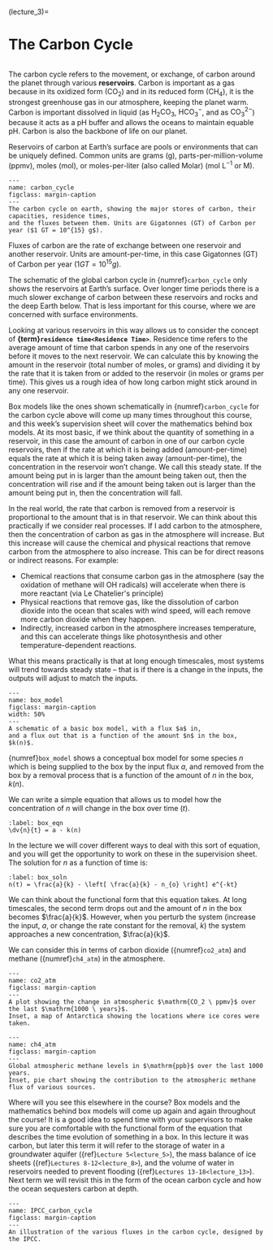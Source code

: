 (lecture_3)=
# The Carbon Cycle 

```{rubric} Residence time, Reservoirs, Fluxes, and Steady State
```

The carbon cycle refers to the movement, or exchange, of carbon around the planet through various **reservoirs**.
Carbon is important as a gas because in its oxidized form ($\mathrm{CO_2}$) and in its reduced form ($\mathrm{CH_4}$), it is the strongest greenhouse gas in our atmosphere, keeping the planet warm.
Carbon is important dissolved in liquid (as $\mathrm{H_2CO_3}$, $\mathrm{HCO_3^-}$, and as $\mathrm{CO_3^{2-}}$) because it acts as a pH buffer and allows the oceans to maintain equable pH.
Carbon is also the backbone of life on our planet.

Reservoirs of carbon at Earth’s surface are pools or environments that can be uniquely defined.
Common units are grams ($\mathrm{g}$), parts-per-million-volume ($\mathrm{ppmv}$), moles ($\mathrm{mol}$), or moles-per-liter (also called Molar) ($\mathrm{mol \ L^{-1}}$ or $\mathrm{M}$).

```{figure} ./figures/figure3.1.png
---
name: carbon_cycle
figclass: margin-caption
---
The carbon cycle on earth, showing the major stores of carbon, their capacities, residence times,
and the fluxes between them. Units are Gigatonnes (GT) of Carbon per year ($1 GT = 10^{15} g$).
```

Fluxes of carbon are the rate of exchange between one reservoir and another reservoir. Units are amount-per-time, in this case Gigatonnes (GT) of Carbon per year ($1 GT = 10^{15} g$).

The schematic of the global carbon cycle in {numref}`carbon_cycle` only shows the reservoirs at Earth’s surface.
Over longer time periods there is a much slower exchange of carbon between these reservoirs and rocks and the deep Earth below.
That is less important for this course, where we are concerned with surface environments.

Looking at various reservoirs in this way allows us to consider the concept of **{term}`residence time<Residence Time>`**.
Residence time refers to the average amount of time that carbon spends in any one of the reservoirs before it moves to the next reservoir.
We can calculate this by knowing the amount in the reservoir (total number of moles, or grams) and dividing it by the rate that it is taken from or added to the reservoir (in moles or grams per time).
This gives us a rough idea of how long carbon might stick around in any one reservoir.

Box models like the ones shown schematically in {numref}`carbon_cycle` for the carbon cycle above will come up many times throughout this course, and this week’s supervision sheet will cover the mathematics behind box models.
At its most basic, if we think about the quantity of something in a reservoir, in this case the amount of carbon in one of our carbon cycle reservoirs, then if the rate at which it is being added (amount-per-time) equals the rate at which it is being taken away (amount-per-time), the concentration in the reservoir won’t change.
We call this steady state.
If the amount being put in is larger than the amount being taken out, then the concentration will rise and if the amount being taken out is larger than the amount being put in, then the concentration will fall.

In the real world, the rate that carbon is removed from a reservoir is proportional to the amount that is in that reservoir.
We can think about this practically if we consider real processes.
If I add carbon to the atmosphere, then the concentration of carbon as gas in the atmosphere will increase.
But this increase will cause the chemical and physical reactions that remove carbon from the atmosphere to also increase.
This can be for direct reasons or indirect reasons.
For example:

- Chemical reactions that consume carbon gas in the atmosphere (say the oxidation of methane will $\mathrm{OH}$ radicals) will accelerate when there is more reactant (via Le Chatelier's principle)
- Physical reactions that remove gas, like the dissolution of carbon dioxide into the ocean that scales with wind speed, will each remove more carbon dioxide when they happen.
- Indirectly, increased carbon in the atmosphere increases temperature, and this can accelerate things like photosynthesis and other temperature-dependent reactions.

What this means practically is that at long enough timescales, most systems will trend towards steady state –
that is if there is a change in the inputs, the outputs will adjust to match the inputs.

```{figure} ./figures/figure3.2.png
---
name: box_model
figclass: margin-caption
width: 50%
---
A schematic of a basic box model, with a flux $a$ in,
and a flux out that is a function of the amount $n$ in the box, $k(n)$.
```

{numref}`box_model` shows a conceptual box model for some species $n$ which is being supplied to the box by the input flux $a$,
and removed from the box by a removal process that is a function of the amount of $n$ in the box, $k(n)$.

We can write a simple equation that allows us to model how the concentration of $n$ will change in the box over time ($t$).

```{math}
:label: box_eqn
\dv{n}{t} = a - k(n)
```

In the lecture we will cover different ways to deal with this sort of equation, and you will get the opportunity to work on these in the supervision sheet.
The solution for $n$ as a function of time is:

```{math}
:label: box_soln
n(t) = \frac{a}{k} - \left[ \frac{a}{k} - n_{o} \right] e^{-kt}
```

We can think about the functional form that this equation takes.
At long timescales, the second term drops out and the amount of $n$ in the box becomes $\frac{a}{k}$.
However, when you perturb the system (increase the input, $a$, or change the rate constant for the removal, $k$) the system approaches a new concentration, $\frac{a}{k}$.

We can consider this in terms of carbon dioxide ({numref}`co2_atm`) and methane ({numref}`ch4_atm`) in the atmosphere.

```{figure} ./figures/figure3.3.png
---
name: co2_atm
figclass: margin-caption
---
A plot showing the change in atmospheric $\mathrm{CO_2 \ ppmv}$ over the last $\mathrm{1000 \ years}$.
Inset, a map of Antarctica showing the locations where ice cores were taken.
```

```{figure} ./figures/figure3.4.png
---
name: ch4_atm
figclass: margin-caption
---
Global atmospheric methane levels in $\mathrm{ppb}$ over the last 1000 years.
Inset, pie chart showing the contribution to the atmospheric methane flux of various sources.
```

Where will you see this elsewhere in the course?
Box models and the mathematics behind box models will come up again and again throughout the course!
It is a good idea to spend time with your supervisors to make sure you are comfortable with the functional form of the equation that describes the time evolution of something in a box.
In this lecture it was carbon, but later this term it will refer to the storage of water in a groundwater aquifer ({ref}`Lecture 5<lecture_5>`),
the mass balance of ice sheets ({ref}`Lectures 8-12<lecture_8>`), and the volume of water in reservoirs needed to prevent flooding ({ref}`Lectures 13-18<lecture_13>`).
Next term we will revisit this in the form of the ocean carbon cycle and how the ocean sequesters carbon at depth.


```{figure} ./figures/figure3.5.png
---
name: IPCC_carbon_cycle
figclass: margin-caption
---
An illustration of the various fluxes in the carbon cycle, designed by the IPCC.
```
